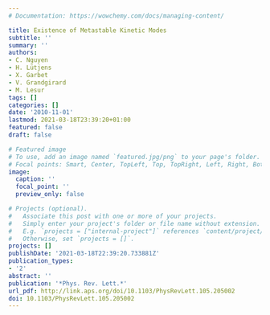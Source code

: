 ```yaml
---
# Documentation: https://wowchemy.com/docs/managing-content/

title: Existence of Metastable Kinetic Modes
subtitle: ''
summary: ''
authors:
- C. Nguyen
- H. Lütjens
- X. Garbet
- V. Grandgirard
- M. Lesur
tags: []
categories: []
date: '2010-11-01'
lastmod: 2021-03-18T23:39:20+01:00
featured: false
draft: false

# Featured image
# To use, add an image named `featured.jpg/png` to your page's folder.
# Focal points: Smart, Center, TopLeft, Top, TopRight, Left, Right, BottomLeft, Bottom, BottomRight.
image:
  caption: ''
  focal_point: ''
  preview_only: false

# Projects (optional).
#   Associate this post with one or more of your projects.
#   Simply enter your project's folder or file name without extension.
#   E.g. `projects = ["internal-project"]` references `content/project/deep-learning/index.md`.
#   Otherwise, set `projects = []`.
projects: []
publishDate: '2021-03-18T22:39:20.733881Z'
publication_types:
- '2'
abstract: ''
publication: '*Phys. Rev. Lett.*'
url_pdf: http://link.aps.org/doi/10.1103/PhysRevLett.105.205002
doi: 10.1103/PhysRevLett.105.205002
---
```


